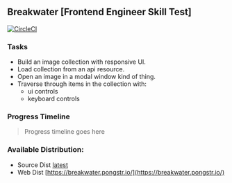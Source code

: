 Breakwater [Frontend Engineer Skill Test]
---

[![CircleCI](https://circleci.com/gh/pongstr/breakwater/tree/development.svg?style=svg&circle-token=4e2504ba29d20b2ad2810c0e9e4c9e8a10c2a6f8)](https://circleci.com/gh/pongstr/breakwater/tree/development)

### Tasks

- Build an image collection with responsive UI.
- Load collection from an api resource.
- Open an image in a modal window kind of thing.
- Traverse through items in the collection with:
    - ui controls
    - keyboard controls

### Progress Timeline

> Progress timeline goes here

### Available Distribution:

- Source Dist [latest](https://github.com/pongstr/breakwater/releases)
- Web Dist [https://breakwater.pongstr.io/](https://breakwater.pongstr.io/)
